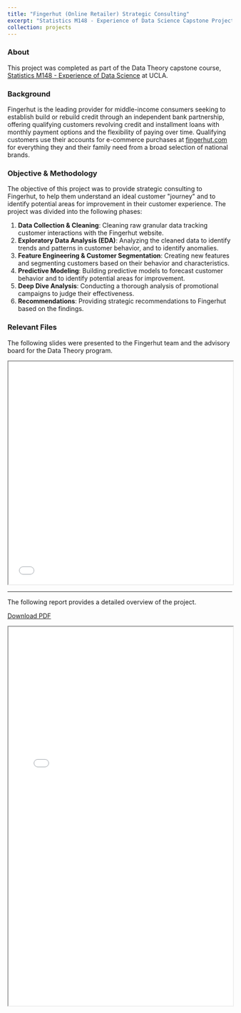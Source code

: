 ```yaml
---
title: "Fingerhut (Online Retailer) Strategic Consulting"
excerpt: "Statistics M148 - Experience of Data Science Capstone Project (UCLA)<br/><br/><img src='/images/fingerhut_consulting.png' style='box-shadow: 10px 10px 20px rgba(0, 0, 0, 0.3);'>"
collection: projects
---
```


### About

This project was completed as part of the Data Theory capstone course, [Statistics M148 - Experience of Data Science](https://catalog.registrar.ucla.edu/course/2022/statsm148?siteYear=2022) at UCLA.

### Background

Fingerhut is the leading provider for middle-income consumers seeking to establish build or rebuild credit through an independent bank partnership, offering qualifying customers revolving credit and installment loans with monthly payment options and the flexibility of paying over time. Qualifying customers use their accounts for e-commerce purchases at [fingerhut.com](https://www.fingerhut.com/) for everything they and their family need from a broad selection of national brands.

### Objective & Methodology

The objective of this project was to provide strategic consulting to Fingerhut, to help them understand an ideal customer "journey" and to identify potential areas for improvement in their customer experience. The project was divided into the following phases:

1. **Data Collection & Cleaning**: Cleaning raw granular data tracking customer interactions with the Fingerhut website.
2. **Exploratory Data Analysis (EDA)**: Analyzing the cleaned data to identify trends and patterns in customer behavior, and to identify anomalies.
3. **Feature Engineering & Customer Segmentation**: Creating new features and segmenting customers based on their behavior and characteristics.
4. **Predictive Modeling**: Building predictive models to forecast customer behavior and to identify potential areas for improvement.
5. **Deep Dive Analysis**: Conducting a thorough analysis of promotional campaigns to judge their effectiveness.
6. **Recommendations**: Providing strategic recommendations to Fingerhut based on the findings.

### Relevant Files

The following slides were presented to the Fingerhut team and the advisory board for the Data Theory program.

<iframe src="/files/M148_presentation.pdf" width="100%" height="500"></iframe>

---

The following report provides a detailed overview of the project.

[Download  PDF](/files/M148_report.pdf)

<iframe src="/files/M148_report.pdf" width="100%" height="850"></iframe>